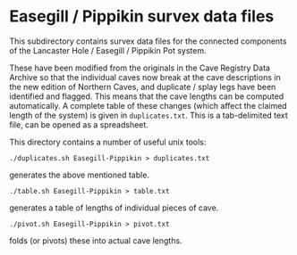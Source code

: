 # Easegill / Pippikin survex data files

This subdirectory contains survex data files for the connected
components of the Lancaster Hole / Easegill / Pippikin Pot system.

These have been modified from the originals in the Cave Registry Data
Archive so that the individual caves now break at the cave
descriptions in the new edition of Northern Caves, and duplicate /
splay legs have been identified and flagged.  This means that the cave
lengths can be computed automatically.  A complete table of these
changes (which affect the claimed length of the system) is given in
`duplicates.txt`.  This is a tab-delimited text file, can be opened as
a spreadsheet.

This directory contains a number of useful unix tools:

```
./duplicates.sh Easegill-Pippikin > duplicates.txt
```
generates the above mentioned table.


```
./table.sh Easegill-Pippikin > table.txt
```
generates a table of lengths of individual pieces of cave.

```
./pivot.sh Easegill-Pippikin > pivot.txt
```
folds (or pivots) these into actual cave lengths.
